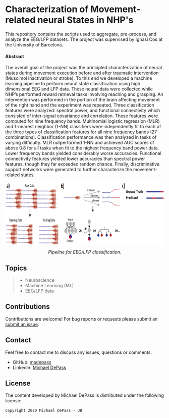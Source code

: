 # Characterization of Movement-related neural States in NHP's

This repository contains the scripts used to aggregate, pre-process, and analyze the EEG/LFP datasets. The project was supervised by Ignasi Cos at the University of Barcelona.

#### Abstract

The overall goal of the project was the principled characterization of neural states during movement execution before and after traumatic intervention (Muscimol inactivation
or stroke). To this end we developed a machine learning pipeline to perform
neural state classification using high dimensional EEG and LFP data. These neural
data were collected while NHP’s performed reward retrieval tasks involving reaching
and grasping. An intervention was performed in the portion of the brain affecting
movement of the right hand and the experiment was repeated. Three classification
features were analyzed: spectral power, and functional connectivity which consisted
of inter-signal covariance and correlation. These features were computed for
nine frequency bands. Multinomial logistic regression (MLR) and 1-nearest neighbor
(1-NN) classifiers were independently fit to each of the three types of classification
features for all nine frequency bands (27 combinations). Classification performance
was then analyzed in tasks of varying difficulty. MLR outperformed 1-NN
and achieved AUC scores of above 0.8 for all tasks when fit to the highest frequency
band power data. Lower frequency bands yielded considerably worse accuracies.
Functional connectivity features yielded lower accuracies than spectral power features,
though they far exceeded random chance. Finally, discriminative support networks
were generated to further characterize the movement-related states.

<p align="center"><img src="https://github.com/madepass/FinalMasterProject-MAD/blob/master/Report/figures/pipeline.PNG" align=middle width=800pt height=200/>
</p>
<p align="center">
<em>Pipeline for EEG/LFP classification.</em>
</p>


## Topics

> - Neuroscience
> - Machine Learning (ML)
> - EEG/LFP data

## Contributions
Contributions are welcome! For bug reports or requests please submit an [submit an issue](https://github.com/madepass/FinalMasterProject-MAD/issues).

## Contact
Feel free to contact me to discuss any issues, questions or comments.
* GitHub: [madepass](https://github.com/madepass)
* Linkedin: [Michael DePass](www.linkedin.com/in/michael-depass)


## License

The content developed by Michael DePass is distributed under the following license:

    Copyright 2020 Michael DePass - UB
